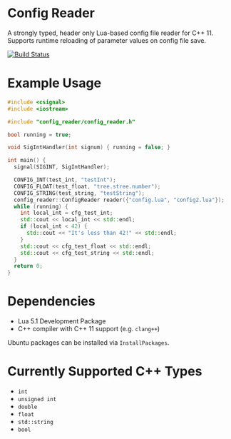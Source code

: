 # Config Reader

A strongly typed, header only Lua-based config file reader for C++ 11. Supports runtime reloading of parameter values on config file save.

[![Build Status](https://travis-ci.com/ut-amrl/config-reader.svg?token=rBLDT1qXfkKmkTerGLzY&branch=master)](https://travis-ci.com/ut-amrl/config-reader)

# Example Usage

```C++
#include <csignal>
#include <iostream>

#include "config_reader/config_reader.h"

bool running = true;

void SigIntHandler(int signum) { running = false; }

int main() {
  signal(SIGINT, SigIntHandler);

  CONFIG_INT(test_int, "testInt");
  CONFIG_FLOAT(test_float, "tree.stree.number");
  CONFIG_STRING(test_string, "testString");
  config_reader::ConfigReader reader({"config.lua", "config2.lua"});
  while (running) {
    int local_int = cfg_test_int;
    std::cout << local_int << std::endl;
    if (local_int < 42) {
      std::cout << "It's less than 42!" << std::endl;
    }
    std::cout << cfg_test_float << std::endl;
    std::cout << cfg_test_string << std::endl;
  }
  return 0;
}
```

# Dependencies

 - Lua 5.1 Development Package
 - C++ compiler with C++ 11 support (e.g. `clang++`)

 Ubuntu packages can be installed via `InstallPackages`.

 # Currently Supported C++ Types

  - `int`
  - `unsigned int`
  - `double`
  - `float`
  - `std::string`
  - `bool`
  
